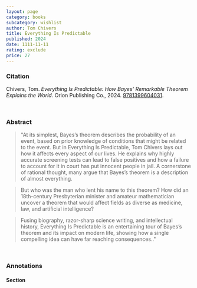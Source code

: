 ```yaml
---
layout: page
category: books
subcategory: wishlist
author: Tom Chivers
title: Everything Is Predictable
published: 2024
date: 1111-11-11
rating: exclude
price: 27
---
```


### Citation

Chivers, Tom. *Everything Is Predictable: How Bayes' Remarkable Theorem Explains the World.* Orion Publishing Co., 2024. [9781399604031](https://www.shakespeareandcompany.com/books/everything-is-predictable).

<br>

### Abstract

> "At its simplest, Bayes’s theorem describes the probability of an event, based on prior knowledge of conditions that might be related to the event. But in Everything Is Predictable, Tom Chivers lays out how it affects every aspect of our lives. He explains why highly accurate screening tests can lead to false positives and how a failure to account for it in court has put innocent people in jail. A cornerstone of rational thought, many argue that Bayes’s theorem is a description of almost everything.

> But who was the man who lent his name to this theorem? How did an 18th-century Presbyterian minister and amateur mathematician uncover a theorem that would affect fields as diverse as medicine, law, and artificial intelligence?

> Fusing biography, razor-sharp science writing, and intellectual history, Everything Is Predictable is an entertaining tour of Bayes’s theorem and its impact on modern life, showing how a single compelling idea can have far reaching consequences.."

<br>

### Annotations

#### Section

<br>
